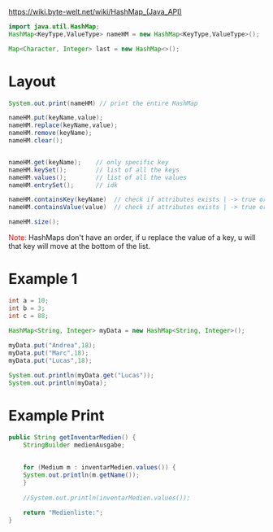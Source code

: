 https://wiki.byte-welt.net/wiki/HashMap_(Java_API)
```java
import java.util.HashMap;
HashMap<KeyType,ValueType> nameHM = new HashMap<KeyType,ValueType>();

Map<Character, Integer> last = new HashMap<>();
```


# Layout
```java
System.out.print(nameHM) // print the entire HashMap

nameHM.put(keyName,value);
nameHM.replace(keyName,value);
nameHM.remove(keyName);
nameHM.clear();


nameHM.get(keyName);    // only specific key
nameHM.keySet();        // list of all the keys
nameHM.values();        // list of all the values
nameHM.entrySet();      // idk

nameHM.containsKey(keyName)  // check if attributes exists | -> true or false
nameHM.containsValue(value)  // check if attributes exists | -> true or false

nameHM.size();
```

<span style="color:red">Note:</span> 
HashMaps don't have an order, if u replace the value of a key, u will that key will move at the bottom of the list.


# Example 1
```java
int a = 10;
int b = 3;
int c = 88;

HashMap<String, Integer> myData = new HashMap<String, Integer>();
    
myData.put("Andrea",18);
myData.put("Marc",18);
myData.put("Lucas",18);

System.out.println(myData.get("Lucas"));
System.out.println(myData);
```


# Example Print
```java
public String getInventarMedien() {
	StringBuilder medienAusgabe;
	
	
	for (Medium m : inventarMedien.values()) {
	System.out.println(m.getName());
	}
	
	//System.out.println(inventarMedien.values());
	
	return "Medienliste:";
}
```